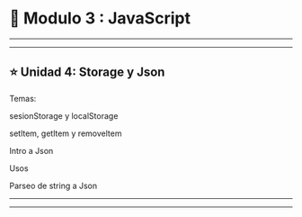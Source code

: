 # :book: Modulo 3 : JavaScript

---
---

## :star: Unidad 4: Storage y Json

Temas:

sesionStorage y localStorage

setltem, getltem y removeltem

Intro a Json

Usos

Parseo de string a Json

---
---